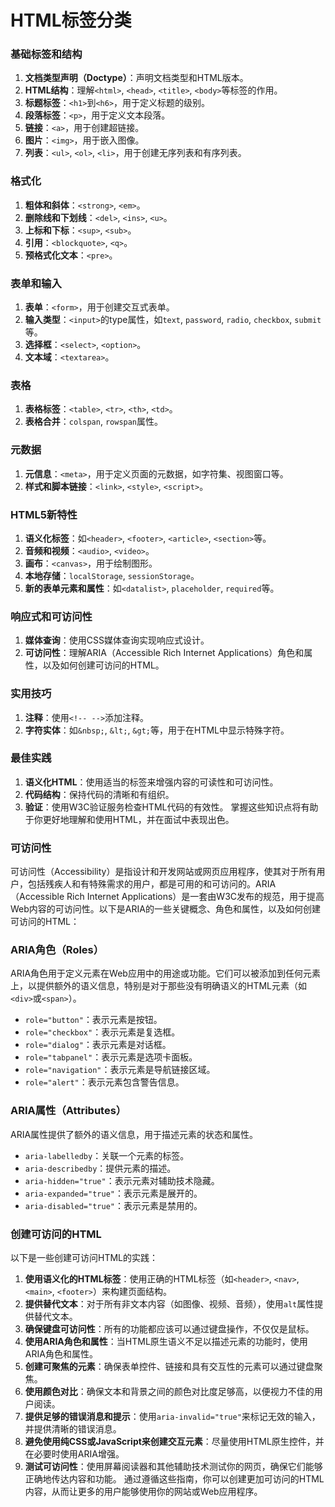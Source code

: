<!--
 * @Author: 齐大胜 782395122@qq.com
 * @Date: 2025-03-09 10:38:08
 * @LastEditors: 齐大胜 782395122@qq.com
 * @LastEditTime: 2025-03-09 16:24:27
 * @FilePath: /ds-blog/docs/skill/web/1-html/1.语义化标签分类.md
 * @Description: 
 * 
 * Copyright (c) 2025 by 齐大胜 email: 782395122@qq.com, All Rights Reserved. 
-->

# HTML标签分类

### 基础标签和结构
1. **文档类型声明（Doctype）**：声明文档类型和HTML版本。
2. **HTML结构**：理解`<html>`, `<head>`, `<title>`, `<body>`等标签的作用。
3. **标题标签**：`<h1>`到`<h6>`，用于定义标题的级别。
4. **段落标签**：`<p>`，用于定义文本段落。
5. **链接**：`<a>`，用于创建超链接。
6. **图片**：`<img>`，用于嵌入图像。
7. **列表**：`<ul>`, `<ol>`, `<li>`，用于创建无序列表和有序列表。

### 格式化
1. **粗体和斜体**：`<strong>`, `<em>`。
2. **删除线和下划线**：`<del>`, `<ins>`, `<u>`。
3. **上标和下标**：`<sup>`, `<sub>`。
4. **引用**：`<blockquote>`, `<q>`。
5. **预格式化文本**：`<pre>`。

### 表单和输入
1. **表单**：`<form>`，用于创建交互式表单。
2. **输入类型**：`<input>`的type属性，如`text`, `password`, `radio`, `checkbox`, `submit`等。
3. **选择框**：`<select>`, `<option>`。
4. **文本域**：`<textarea>`。

### 表格
1. **表格标签**：`<table>`, `<tr>`, `<th>`, `<td>`。
2. **表格合并**：`colspan`, `rowspan`属性。

### 元数据
1. **元信息**：`<meta>`，用于定义页面的元数据，如字符集、视图窗口等。
2. **样式和脚本链接**：`<link>`, `<style>`, `<script>`。

### HTML5新特性
1. **语义化标签**：如`<header>`, `<footer>`, `<article>`, `<section>`等。
2. **音频和视频**：`<audio>`, `<video>`。
3. **画布**：`<canvas>`，用于绘制图形。
4. **本地存储**：`localStorage`, `sessionStorage`。
5. **新的表单元素和属性**：如`<datalist>`, `placeholder`, `required`等。

### 响应式和可访问性
1. **媒体查询**：使用CSS媒体查询实现响应式设计。
2. **可访问性**：理解ARIA（Accessible Rich Internet Applications）角色和属性，以及如何创建可访问的HTML。

### 实用技巧
1. **注释**：使用`<!-- -->`添加注释。
2. **字符实体**：如`&nbsp;`, `&lt;`, `&gt;`等，用于在HTML中显示特殊字符。

### 最佳实践
1. **语义化HTML**：使用适当的标签来增强内容的可读性和可访问性。
2. **代码结构**：保持代码的清晰和有组织。
3. **验证**：使用W3C验证服务检查HTML代码的有效性。
掌握这些知识点将有助于你更好地理解和使用HTML，并在面试中表现出色。



### 可访问性
可访问性（Accessibility）是指设计和开发网站或网页应用程序，使其对于所有用户，包括残疾人和有特殊需求的用户，都是可用的和可访问的。ARIA（Accessible Rich Internet Applications）是一套由W3C发布的规范，用于提高Web内容的可访问性。以下是ARIA的一些关键概念、角色和属性，以及如何创建可访问的HTML：
### ARIA角色（Roles）
ARIA角色用于定义元素在Web应用中的用途或功能。它们可以被添加到任何元素上，以提供额外的语义信息，特别是对于那些没有明确语义的HTML元素（如`<div>`或`<span>`）。
- `role="button"`：表示元素是按钮。
- `role="checkbox"`：表示元素是复选框。
- `role="dialog"`：表示元素是对话框。
- `role="tabpanel"`：表示元素是选项卡面板。
- `role="navigation"`：表示元素是导航链接区域。
- `role="alert"`：表示元素包含警告信息。
### ARIA属性（Attributes）
ARIA属性提供了额外的语义信息，用于描述元素的状态和属性。
- `aria-labelledby`：关联一个元素的标签。
- `aria-describedby`：提供元素的描述。
- `aria-hidden="true"`：表示元素对辅助技术隐藏。
- `aria-expanded="true"`：表示元素是展开的。
- `aria-disabled="true"`：表示元素是禁用的。
### 创建可访问的HTML
以下是一些创建可访问HTML的实践：
1. **使用语义化的HTML标签**：使用正确的HTML标签（如`<header>`, `<nav>`, `<main>`, `<footer>`）来构建页面结构。
2. **提供替代文本**：对于所有非文本内容（如图像、视频、音频），使用`alt`属性提供替代文本。
3. **确保键盘可访问性**：所有的功能都应该可以通过键盘操作，不仅仅是鼠标。
4. **使用ARIA角色和属性**：当HTML原生语义不足以描述元素的功能时，使用ARIA角色和属性。
5. **创建可聚焦的元素**：确保表单控件、链接和具有交互性的元素可以通过键盘聚焦。
6. **使用颜色对比**：确保文本和背景之间的颜色对比度足够高，以便视力不佳的用户阅读。
7. **提供足够的错误消息和提示**：使用`aria-invalid="true"`来标记无效的输入，并提供清晰的错误消息。
8. **避免使用纯CSS或JavaScript来创建交互元素**：尽量使用HTML原生控件，并在必要时使用ARIA增强。
9. **测试可访问性**：使用屏幕阅读器和其他辅助技术测试你的网页，确保它们能够正确地传达内容和功能。
通过遵循这些指南，你可以创建更加可访问的HTML内容，从而让更多的用户能够使用你的网站或Web应用程序。

